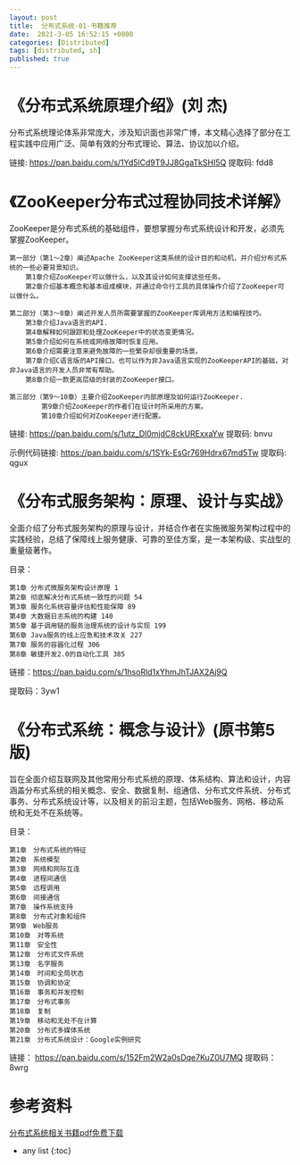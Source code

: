 ```yaml
---
layout: post
title:  分布式系统-01-书籍推荐
date:  2021-3-05 16:52:15 +0800
categories: [Distributed]
tags: [distributed, sh]
published: true
---
```


# 《分布式系统原理介绍》(刘 杰)

分布式系统理论体系非常庞大，涉及知识面也非常广博，本文精心选择了部分在工程实践中应用广泛、简单有效的分布式理论、算法、协议加以介绍。

链接: https://pan.baidu.com/s/1Yd5lCd9T9JJ8GgaTkSHI5Q 提取码: fdd8

# 《ZooKeeper分布式过程协同技术详解》

ZooKeeper是分布式系统的基础组件，要想掌握分布式系统设计和开发，必须先掌握ZooKeeper。

```
第一部分（第1～2章）阐述Apache ZooKeeper这类系统的设计目的和动机，并介绍分布式系统的一些必要背景知识。
    第1章介绍ZooKeeper可以做什么，以及其设计如何支撑这些任务。
    第2章介绍基本概念和基本组成模块，并通过命令行工具的具体操作介绍了ZooKeeper可以做什么。

第二部分（第3～8章）阐述开发人员所需要掌握的ZooKeeper库调用方法和编程技巧。
    第3章介绍Java语言的API.
    第4章解释如何跟踪和处理ZooKeeper中的状态变更情况。
    第5章介绍如何在系统或网络故障时恢复应用。
    第6章介绍需要注意来避免故障的一些繁杂却很重要的场景。
    第7章介绍C语言版的API接口，也可以作为非Java语言实现的ZooKeeperAPI的基础，对非Java语言的开发人员非常有帮助。
    第8章介绍一款更高层级的封装的ZooKeeper接口。

第三部分（第9～10章）主要介绍ZooKeeper内部原理及如何运行ZooKeeper.
        第9章介绍ZooKeeper的作者们在设计时所采用的方案。
        第10章介绍如何对ZooKeeper进行配置。
```

链接: https://pan.baidu.com/s/1utz_Dl0mjdC8ckURExxaYw 提取码: bnvu

示例代码链接: https://pan.baidu.com/s/1SYk-EsGr769Hdrx67md5Tw 提取码: qgux

# 《分布式服务架构：原理、设计与实战》

全面介绍了分布式服务架构的原理与设计，并结合作者在实施微服务架构过程中的实践经验，总结了保障线上服务健康、可靠的至佳方案，是一本架构级、实战型的重量级著作。

目录：

```
第1章 分布式微服务架构设计原理 1
第2章 彻底解决分布式系统一致性的问题 54
第3章 服务化系统容量评估和性能保障 89
第4章 大数据日志系统的构建 140
第5章 基于调用链的服务治理系统的设计与实现 199
第6章 Java服务的线上应急和技术攻关 227
第7章 服务的容器化过程 306
第8章 敏捷开发2.0的自动化工具 385
```

链接：https://pan.baidu.com/s/1hsoRld1xYhmJhTJAX2Aj9Q

提取码：3yw1

# 《分布式系统：概念与设计》(原书第5版)

旨在全面介绍互联网及其他常用分布式系统的原理、体系结构、算法和设计，内容涵盖分布式系统的相关概念、安全、数据复制、组通信、分布式文件系统、分布式事务、分布式系统设计等，以及相关的前沿主题，包括Web服务、网格、移动系统和无处不在系统等。

目录：

```
第1章　分布式系统的特征
第2章　系统模型
第3章　网络和网际互连
第4章　进程间通信
第5章　远程调用
第6章　间接通信
第7章　操作系统支持
第8章　分布式对象和组件
第9章　Web服务
第10章　对等系统
第11章　安全性
第12章　分布式文件系统
第13章　名字服务
第14章　时间和全局状态
第15章　协调和协定
第16章　事务和并发控制
第17章　分布式事务
第18章　复制
第19章　移动和无处不在计算
第20章　分布式多媒体系统
第21章　分布式系统设计：Google实例研究
```

链接： https://pan.baidu.com/s/152Fm2W2a0sDqe7KuZ0U7MQ
提取码：8wrg


# 参考资料

[分布式系统相关书籍pdf免费下载](https://cgfwall.cf/freeDsPdf.html/)

* any list
{:toc}
